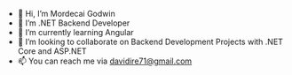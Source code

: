 - 👋 Hi, I’m Mordecai Godwin
- 👀 I’m .NET Backend Developer
- 🌱 I’m currently learning Angular
- 💞️ I’m looking to collaborate on Backend Development Projects with .NET Core and ASP.NET
- 📫 You can reach me via davidire71@gmail.com

<!---
mordecai-git/mordecai-git is a ✨ special ✨ repository because its `README.md` (this file) appears on your GitHub profile.
You can click the Preview link to take a look at your changes.
--->
